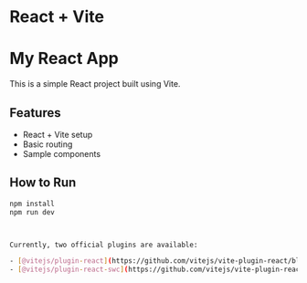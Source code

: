 # React + Vite

# My React App

This is a simple React project built using Vite.

## Features
- React + Vite setup
- Basic routing
- Sample components

## How to Run
```bash
npm install
npm run dev



Currently, two official plugins are available:

- [@vitejs/plugin-react](https://github.com/vitejs/vite-plugin-react/blob/main/packages/plugin-react/README.md) uses [Babel](https://babeljs.io/) for Fast Refresh
- [@vitejs/plugin-react-swc](https://github.com/vitejs/vite-plugin-react-swc) uses [SWC](https://swc.rs/) for Fast Refresh

